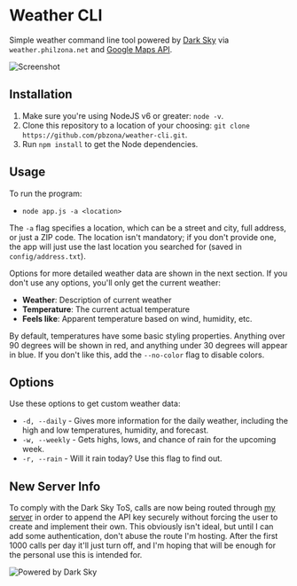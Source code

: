 # Weather CLI

Simple weather command line tool powered by [Dark
Sky](https://darksky.net/poweredby/) via `weather.philzona.net` and [Google Maps
API](https://developers.google.com/maps/).

![Screenshot](http://imgur.com/Zoxz833.png)

## Installation

1.  Make sure you're using NodeJS v6 or greater: `node -v`.
2.  Clone this repository to a location of your choosing: `git clone
    https://github.com/pbzona/weather-cli.git`.
3.  Run `npm install` to get the Node dependencies.

## Usage

To run the program:

-   `node app.js -a <location>`

The `-a` flag specifies a location, which can be a street and city, full address, or just a ZIP code. The location isn't mandatory; if you don't provide one, the app will just use the last location you searched for (saved in `config/address.txt`).

Options for more detailed weather data are shown in the next section. If you don't use any options, you'll only get the current weather:

-   **Weather**: Description of current weather
-   **Temperature**: The current actual temperature
-   **Feels like**: Apparent temperature based on wind, humidity, etc.

By default, temperatures have some basic styling properties. Anything over 90 degrees will be shown in red, and anything under 30 degrees will appear in blue. If you don't like this, add the `--no-color` flag to disable colors.

## Options

Use these options to get custom weather data:

-   `-d, --daily` - Gives more information for the daily weather, including the high and low temperatures, humidity, and forecast.
-   `-w, --weekly` - Gets highs, lows, and chance of rain for the upcoming week.
-   `-r, --rain` - Will it rain today? Use this flag to find out.

## New Server Info

To comply with the Dark Sky ToS, calls are now being routed through [my server](https://weather.philzona.net) in order to append the API key securely without forcing the user to create and implement their own. This obviously isn't ideal, but until I can add some authentication, don't abuse the route I'm hosting. After the first 1000 calls per day it'll just turn off, and I'm hoping that will be enough for the personal use this is intended for.

![Powered by Dark Sky](https://darksky.net/dev/img/attribution/poweredby-oneline.png)
